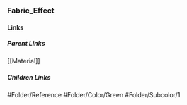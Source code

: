 ### Fabric_Effect
#### Links
##### Parent Links
[[Material]]
##### Children Links
#Folder/Reference
#Folder/Color/Green
#Folder/Subcolor/1
